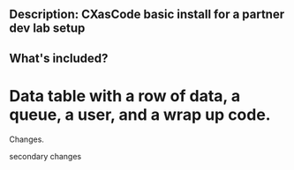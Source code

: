## Description: CXasCode basic install for a partner dev lab setup

## What's included? 
# Data table with a row of data, a queue, a user, and a wrap up code. 

Changes. 

secondary changes

